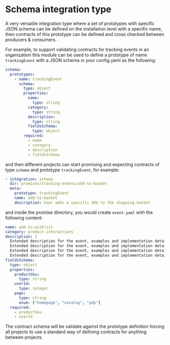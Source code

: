 # Schema integration type
A very versatile integration type where a set of prototypes with specific JSON schema can be defined
on the installation level with a specific name, then contracts of this prototype can be defined
and cross checked between producers & consumers.

For example, to support validating contracts for tracking events in an organization this module can 
be used to define a prototype of name `trackingEvent` with a JSON schema in your config.yaml
as the following:
```yaml
schema:
  prototypes:
    - name: trackingEvent
      schema:
        type: object
        properties:
          name:
            type: string
          category:
            type: string
          description:
            type: string
          fieldsSchema:
            type: object
        required:
          - name
          - category
          - description
          - fieldsSchema
```

and then different projects can start promising and expecting contracts of type `schema` and prototype
`trackingEvent`, for example:
```yaml
- integration: schema
  dir: promises/tracking-events/add-to-basket
  meta:
    prototype: trackingEvent
    name: add-to-basket
    description: User adds a specific SKU to the shopping basket
```

and inside the promise directory, you would create `event.yaml` with the following content:
```yaml
name: add-to-wishlist
category: product-interactions
description: |
  Extended description for the event, examples and implementation details.
  Extended description for the event, examples and implementation details.
  Extended description for the event, examples and implementation details.
  Extended description for the event, examples and implementation details.
fieldsSchema:
  type: object
  properties:
    productSku:
      type: string
    userId:
      type: integer
    page:
      type: string
      enum: ["homepage", "catalog", "pdp"]
  required:
    - productSku
    - userId
```

The contract schema will be validate against the prototype definition forcing all projects to use 
a standard way of defining contracts for anything between projects.